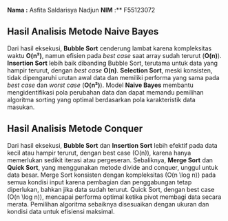 **Nama  :** Asfita Saldarisya Nadjun
**NIM** :** F55123072

## Hasil Analisis Metode Naive Bayes
Dari hasil eksekusi, **Bubble Sort** cenderung lambat karena kompleksitas waktu **O(n²)**, namun efisien pada *best case* saat array sudah terurut (**O(n)**). **Insertion Sort** lebih baik dibanding Bubble Sort, terutama untuk data yang hampir terurut, dengan *best case* **O(n)**. **Selection Sort**, meski konsisten, tidak dipengaruhi urutan awal data dan memiliki performa yang sama pada *best case* dan *worst case* (**O(n²)**). Model **Naive Bayes** membantu mengidentifikasi pola perubahan data dan dapat memandu pemilihan algoritma sorting yang optimal berdasarkan pola karakteristik data masukan.

## Hasil Analisis Metode Conquer
Dari hasil eksekusi, **Bubble Sort** dan **Insertion Sort** lebih efektif pada data kecil atau hampir terurut, dengan best case \(O(n)\), karena hanya memerlukan sedikit iterasi atau pergeseran. Sebaliknya, **Merge Sort** dan **Quick Sort**, yang menggunakan metode divide and conquer, unggul untuk data besar. Merge Sort konsisten dengan kompleksitas \(O(n \log n)\) pada semua kondisi input karena pembagian dan penggabungan tetap diperlukan, bahkan jika data sudah terurut. Quick Sort, dengan best case \(O(n \log n)\), mencapai performa optimal ketika pivot membagi data secara merata. Pemilihan algoritma sebaiknya disesuaikan dengan ukuran dan kondisi data untuk efisiensi maksimal.
